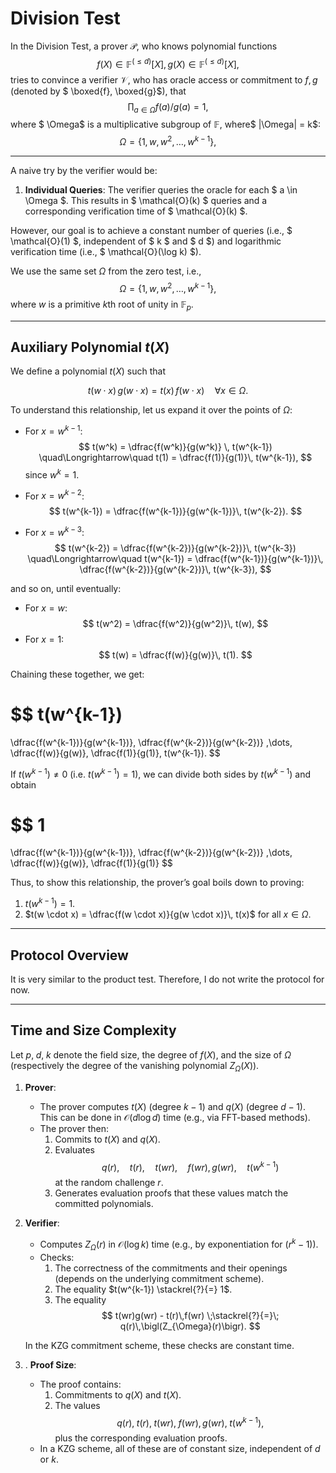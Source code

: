 # Division Test
In the Division Test, a prover $\mathcal{P}$, who knows polynomial functions 
$$
f(X) \in \mathbb{F}^{(\leq d)}[X], g(X) \in \mathbb{F}^{(\leq d)}[X],
$$
tries to convince a verifier $\mathcal{V}$, who has oracle access or commitment to $f, g$ (denoted by $ \boxed{f}, \boxed{g}$), that
$$
\prod_{a \in \Omega} f(a)/g(a) = 1,
$$
where $ \Omega$ is a multiplicative subgroup of $\mathbb{F}$, where$ |\Omega| = k$:
$$
\Omega = \{ 1,\, w,\, w^2,\, \ldots,\, w^{k-1} \},
$$

---

A naive try by the verifier would be:
1. **Individual Queries**: The verifier queries the oracle for each $ a \in \Omega $. This results in $ \mathcal{O}(k) $ queries and a corresponding verification time of $ \mathcal{O}(k) $.

However, our goal is to achieve a constant number of queries (i.e., $ \mathcal{O}(1) $, independent of $ k $ and $ d $) and logarithmic verification time (i.e., $ \mathcal{O}(\log k) $).

We use the same set $\Omega$ from the zero test, i.e.,
$$
\Omega = \{1, w, w^2, \dots, w^{k-1}\},
$$
where $w$ is a primitive $k$th root of unity in $\mathbb{F}_p$.

---
## Auxiliary Polynomial $t(X)$

We define a polynomial $t(X)$ such that

$$
t(w \cdot x) \, g(w \cdot x) = t(x)\, f(w \cdot x) \quad \forall x \in \Omega.
$$

To understand this relationship, let us expand it over the points of $\Omega$:

- For $x = w^{k-1}$:  
  $$
  t(w^k) = \dfrac{f(w^k)}{g(w^k)} \, t(w^{k-1})
  \quad\Longrightarrow\quad
  t(1) = \dfrac{f(1)}{g(1)}\, t(w^{k-1}),
  $$
  since $w^k = 1$.

- For $x = w^{k-2}$:
  $$
  t(w^{k-1}) = \dfrac{f(w^{k-1})}{g(w^{k-1})}\, t(w^{k-2}).
  $$

- For $x = w^{k-3}$:
  $$
  t(w^{k-2}) = \dfrac{f(w^{k-2})}{g(w^{k-2})}\, t(w^{k-3})
  \quad\Longrightarrow\quad
  t(w^{k-1}) = \dfrac{f(w^{k-1})}{g(w^{k-1})}\, \dfrac{f(w^{k-2})}{g(w^{k-2})}\, t(w^{k-3}),
  $$

and so on, until eventually:

- For $x = w$:
  $$
  t(w^2) = \dfrac{f(w^2)}{g(w^2)}\, t(w),
  $$
- For $x = 1$:
  $$
  t(w) = \dfrac{f(w)}{g(w)}\, t(1).
  $$

Chaining these together, we get:

$$
t(w^{k-1}) 
= 
\dfrac{f(w^{k-1})}{g(w^{k-1})}\, \dfrac{f(w^{k-2})}{g(w^{k-2})} \,\dots\, \dfrac{f(w)}{g(w)}\, \dfrac{f(1)}{g(1)}\, t(w^{k-1}).
$$

If $t(w^{k-1}) \neq 0$ (i.e. $t(w^{k-1}) = 1$), we can divide both sides by $t(w^{k-1})$ and obtain

$$
1
=
\dfrac{f(w^{k-1})}{g(w^{k-1})}\, \dfrac{f(w^{k-2})}{g(w^{k-2})} \,\dots\, \dfrac{f(w)}{g(w)}\, \dfrac{f(1)}{g(1)}
$$

Thus, to show this relationship, the prover’s goal boils down to proving:

1. $t(w^{k-1}) = 1$.  
2. $t(w \cdot x) = \dfrac{f(w \cdot x)}{g(w \cdot x)}\, t(x)$ for all $x \in \Omega$.

---

## Protocol Overview
It is very similar to the product test. Therefore, I do not write the protocol for now.

---

## Time and Size Complexity
Let $p,\; d,\; k$ denote the field size, the degree of $f(X)$, and the size of $\Omega$ (respectively the degree of the vanishing polynomial $Z_{\Omega}(X)$).


1. **Prover**:  
   - The prover computes $t(X)$ (degree $k-1$) and $q(X)$ (degree $d-1$). This can be done in 
     $\mathcal{O}(d \log d)$ time (e.g., via FFT-based methods).  
   - The prover then:
     1. Commits to $t(X)$ and $q(X)$.
     2. Evaluates 
        $$
        q(r),\quad t(r),\quad t(wr),\quad f(wr), g(wr),\quad t(w^{k-1})
        $$
        at the random challenge $r$.
     3. Generates evaluation proofs that these values match the committed polynomials.


2. **Verifier**:  
   - Computes $Z_{\Omega}(r)$ in 
     $\mathcal{O}(\log k)$ time (e.g., by exponentiation for $(r^k - 1)$).  
   - Checks:
     1. The correctness of the commitments and their openings (depends on the underlying commitment scheme).
     2. The equality $t(w^{k-1}) \stackrel{?}{=} 1$.
     3. The equality 
        $$
        t(wr)g(wr) - t(r)\,f(wr) 
        \;\stackrel{?}{=}\; 
        q(r)\,\bigl(Z_{\Omega}(r)\bigr).
        $$

   In the KZG commitment scheme, these checks are constant time.

3. . **Proof Size**:  
   - The proof contains:
     1. Commitments to $q(X)$ and $t(X)$.
     2. The values 
        $$q(r),\; t(r),\; t(wr),\; f(wr), g(wr),\; t(w^{k-1}),$$ 
        plus the corresponding evaluation proofs.  
   - In a KZG scheme, all of these are of constant size, independent of $d$ or $k$.